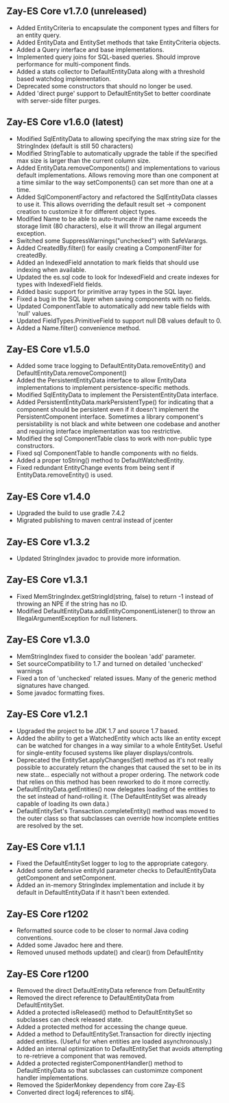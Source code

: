 Zay-ES Core v1.7.0 (unreleased)
-------------------
* Added EntityCriteria to encapsulate the component types and filters for an
    entity query.
* Added EntityData and EntitySet methods that take EntityCriteria objects.
* Added a Query interface and base implementations.
* Implemented query joins for SQL-based queries.  Should improve performance
    for multi-component finds.
* Added a stats collector to DefaultEntityData along with a threshold
    based watchdog implementation.
* Deprecated some constructors that should no longer be used.
* Added 'direct purge' support to DefaultEntitySet to better coordinate with
    server-side filter purges.


Zay-ES Core v1.6.0 (latest)
--------------------
* Modified SqlEntityData to allowing specifying the max string size
    for the StringIndex (default is still 50 characters)
* Modified StringTable to automatically upgrade the table if the
    specified max size is larger than the current column size.
* Added EntityData.removeComponents() and implementations to various
    default implementations.  Allows removing more than one component
    at a time similar to the way setComponents() can set more than one
    at a time.
* Added SqlComponentFactory and refactored the SqlEntityData classes to
    use it.  This allows overriding the default result set -> component
    creation to customize it for different object types.
* Modified Name to be able to auto-truncate if the name exceeds the
    storage limit (80 characters), else it will throw an illegal argument
    exception.
* Switched some SuppressWarnings("unchecked") with SafeVarargs.
* Added CreatedBy.filter() for easily creating a ComponentFilter for
    createdBy.
* Added an IndexedField annotation to mark fields that should use indexing
    when available.
* Updated the es.sql code to look for IndexedField and create
    indexes for types with IndexedField fields.
* Added basic support for primitive array types in the SQL layer.
* Fixed a bug in the SQL layer when saving components with no fields.
* Updated ComponentTable to automatically add new table fields with 'null' values.
* Updated FieldTypes.PrimitiveField to support null DB values default to 0.
* Added a Name.filter() convenience method.


Zay-ES Core v1.5.0
--------------------
* Added some trace logging to DefaultEntityData.removeEntity()
    and DefaultEntityData.removeComponent()
* Added the PersistentEntityData interface to allow EntityData implementations
    to implement persistence-specific methods.
* Modified SqlEntityData to implement the PersistentEntityData interface.
* Added PersistentEntityData.markPersistentType() for indicating that
    a component should be persistent even if it doesn't implement the
    PersistentComponent interface.  Sometimes a library component's persistability
    is not black and white between one codebase and another and requiring
    interface implementation was too restrictive.
* Modified the sql ComponentTable class to work with non-public type
    constructors.
* Fixed sql ComponentTable to handle components with no fields.
* Added a proper toString() method to DefaultWatchedEntity.
* Fixed redundant EntityChange events from being sent if EntityData.removeEntity()
    is used.


Zay-ES Core v1.4.0
-------------------
* Upgraded the build to use gradle 7.4.2
* Migrated publishing to maven central instead of jcenter


Zay-ES Core v1.3.2
-------------------
* Updated StringIndex javadoc to provide more information.


Zay-ES Core v1.3.1
-------------------
* Fixed MemStringIndex.getStringId(string, false) to return -1 instead of throwing
    an NPE if the string has no ID.
* Modified DefaultEntityData.addEntityComponentListener() to throw an IllegalArgumentException
    for null listeners.


Zay-ES Core v1.3.0
-------------------
* MemStringIndex fixed to consider the boolean 'add' parameter.
* Set sourceCompatibility to 1.7 and turned on detailed 'unchecked' warnings
* Fixed a ton of 'unchecked' related issues.  Many of the generic method signatures
    have changed.
* Some javadoc formatting fixes.


Zay-ES Core v1.2.1
-------------------
* Upgraded the project to be JDK 1.7 and source 1.7 based.
* Added the ability to get a WatchedEntity which acts like an entity
    except can be watched for changes in a way similar to a whole
    EntitySet.  Useful for single-entity focused systems like player
    displays/controls.
* Deprecated the EntitySet.applyChanges(Set) method as it's not really
    possible to accurately return the changes that caused the set
    to be in its new state... especially not without a proper ordering.
    The network code that relies on this method has been reworked to
    do it more correctly.
* DefaultEntityData.getEntities() now delegates loading of the entities
    to the set instead of hand-rolling it. (The DefaultEntitySet was
    already capable of loading its own data.)
* DefaultEntitySet's Transaction.completeEntity() method was moved to
    the outer class so that subclasses can override how incomplete entities
    are resolved by the set.


Zay-ES Core v1.1.1
-------------------
* Fixed the DefaultEntitySet logger to log to the appropriate category.
* Added some defensive entityId parameter checks to DefaultEntityData
    getComponent and setComponent.
* Added an in-memory StringIndex implementation and include it by default
    in DefaultEntityData if it hasn't been extended.


Zay-ES Core r1202
------------------
* Reformatted source code to be closer to normal Java coding conventions.
* Added some Javadoc here and there.
* Removed unused methods update() and clear() from DefaultEntity


Zay-ES Core r1200
-------------------
* Removed the direct DefaultEntityData reference from DefaultEntity
* Removed the direct reference to DefaultEntityData from DefaultEntitySet.
* Added a protected isReleased() method to DefaultEntitySet so subclasses
    can check released state.
* Added a protected method for accessing the change queue.
* Added a method to DefaultEntitySet.Transaction for directly injecting
    added entities.  (Useful for when entities are loaded asynchronously.)
* Added an internal optimization to DefaultEntitySet that avoids attempting
    to re-retrieve a component that was removed.
* Added a protected registerComponentHandler() method to DefaultEntityData
    so that subclasses can customimze component handler implementations.
* Removed the SpiderMonkey dependency from core Zay-ES
* Converted direct log4j references to slf4j.

